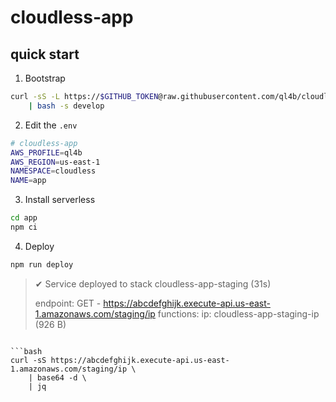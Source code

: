 # cloudless-app

## quick start 

1. Bootstrap

```bash
curl -sS -L https://$GITHUB_TOKEN@raw.githubusercontent.com/ql4b/cloudless-app/refs/heads/develop/bootstrap \
    | bash -s develop
```

2. Edit the `.env`

```bash
# cloudless-app
AWS_PROFILE=ql4b
AWS_REGION=us-east-1
NAMESPACE=cloudless
NAME=app
```

3. Install serverless

```bash
cd app
npm ci
```

4. Deploy 

```bash
npm run deploy
```


>✔ Service deployed to stack cloudless-app-staging (31s)
>
>endpoint: GET - https://abcdefghijk.execute-api.us-east-1.amazonaws.com/staging/ip
>functions:
>  ip: cloudless-app-staging-ip (926 B)
>
```

```bash
curl -sS https://abcdefghijk.execute-api.us-east-1.amazonaws.com/staging/ip \
    | base64 -d \
    | jq 
```


